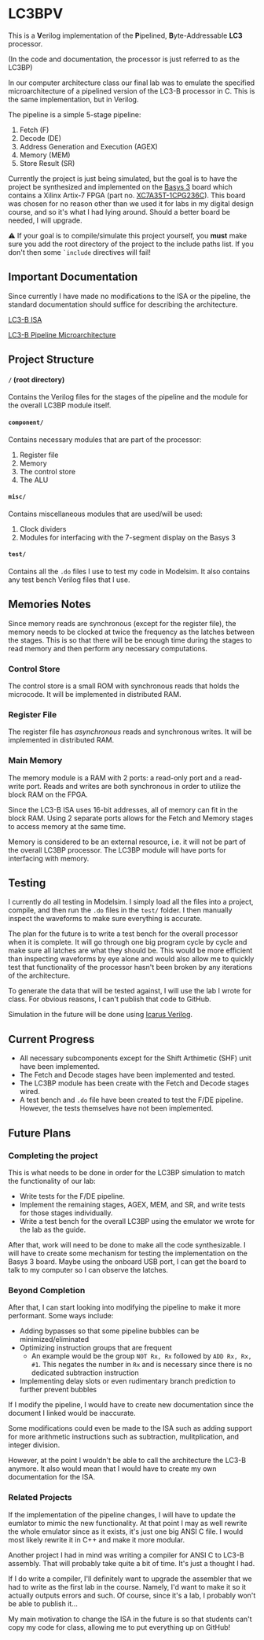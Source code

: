 # LC3BPV
This is a **V**erilog implementation of the **P**ipelined, **B**yte-Addressable **LC3** processor.

(In the code and documentation, the processor is just referred to as the LC3BP)

In our computer architecture class our final lab was to emulate the specified microarchitecture of a pipelined version of the LC3-B processor in C. This is the same implementation, but in Verilog.

The pipeline is a simple 5-stage pipeline:

1. Fetch (F)
2. Decode (DE)
3. Address Generation and Execution (AGEX)
4. Memory (MEM)
5. Store Result (SR)

Currently the project is just being simulated, but the goal is to have the project be synthesized and implemented on the [Basys 3](https://store.digilentinc.com/basys-3-artix-7-fpga-trainer-board-recommended-for-introductory-users/) board which contains a Xilinx Artix-7 FPGA (part no. [XC7A35T-1CPG236C](https://www.digikey.com/product-detail/en/xilinx-inc/XC7A35T-1CPG236C/122-1907-ND/5039071)). This board was chosen for no reason other than we used it for labs in my digital design course, and so it's what I had lying around. Should a better board be needed, I will upgrade.

:warning: If your goal is to compile/simulate this project yourself, you **must** make sure you add the root directory of the project to the include paths list. If you don't then some `` `include `` directives will fail!

## Important Documentation
Since currently I have made no modifications to the ISA or the pipeline, the standard documentation should suffice for describing the architecture.

[LC3-B ISA](https://drive.google.com/file/d/1b6OD_YVspwkl2c6o8Nr-t2aLnPpGf_ga/view?usp=sharing)

[LC3-B Pipeline Microarchitecture](https://drive.google.com/file/d/0B7NZdTrW3-46QWVycW5NTHRPSXM/view?usp=sharing)

## Project Structure
#### `/` (root directory)
Contains the Verilog files for the stages of the pipeline and the module for the overall LC3BP module itself.

#### `component/` 
Contains necessary modules that are part of the processor:

1. Register file
2. Memory
3. The control store
4. The ALU

#### `misc/` 
Contains miscellaneous modules that are used/will be used:

1. Clock dividers
2. Modules for interfacing with the 7-segment display on the Basys 3

#### `test/` 
Contains all the `.do` files I use to test my code in Modelsim. It also contains any test bench Verilog files that I use.

## Memories Notes
Since memory reads are synchronous (except for the register file), the memory needs to be clocked at twice the frequency as the latches between the stages. This is so that there will be be enough time during the stages to read memory and then perform any necessary computations.

### Control Store
The control store is a small ROM with synchronous reads that holds the microcode. It will be implemented in distributed RAM.

### Register File
The register file has _asynchronous_ reads and synchronous writes. It will be implemented in distributed RAM.

### Main Memory
The memory module is a RAM with 2 ports: a read-only port and a read-write port. Reads and writes are both synchronous in order to utilize the block RAM on the FPGA. 

Since the LC3-B ISA uses 16-bit addresses, all of memory can fit in the block RAM. Using 2 separate ports allows for the Fetch and Memory stages to access memory at the same time.

Memory is considered to be an external resource, i.e. it will not be part of the overall LC3BP processor. The LC3BP module will have ports for interfacing with memory.

## Testing
I currently do all testing in Modelsim. I simply load all the files into a project, compile, and then run the `.do` files in the `test/` folder. I then manually inspect the waveforms to make sure everything is accurate.

The plan for the future is to write a test bench for the overall processor when it is complete. It will go through one big program cycle by cycle and make sure all latches are what they should be. This would be more efficient than inspecting waveforms by eye alone and would also allow me to quickly test that functionality of the processor hasn't been broken by any iterations of the architecture.

To generate the data that will be tested against, I will use the lab I wrote for class. For obvious reasons, I can't publish that code to GitHub.

Simulation in the future will be done using [Icarus Verilog](http://iverilog.icarus.com/).

## Current Progress
* All necessary subcomponents except for the Shift Arthimetic (SHF) unit have been implemented.
* The Fetch and Decode stages have been implemented and tested.
* The LC3BP module has been create with the Fetch and Decode stages wired.
* A test bench and `.do` file have been created to test the F/DE pipeline. However, the tests themselves have not been implemented.

## Future Plans
### Completing the project
This is what needs to be done in order for the LC3BP simulation to match the functionality of our lab:

* Write tests for the F/DE pipeline.
* Implement the remaining stages, AGEX, MEM, and SR, and write tests for those stages individually.
* Write a test bench for the overall LC3BP using the emulator we wrote for the lab as the guide.

After that, work will need to be done to make all the code synthesizable. I will have to create some mechanism for testing the implementation on the Basys 3 board. Maybe using the onboard USB port, I can get the board to talk to my computer so I can observe the latches.

### Beyond Completion
After that, I can start looking into modifying the pipeline to make it more performant. Some ways include:

* Adding bypasses so that some pipeline bubbles can be minimized/eliminated
* Optimizing instruction groups that are frequent
     * An example would be the group `NOT Rx, Rx` followed by `ADD Rx, Rx, #1`. This negates the number in `Rx` and is necessary since there is no dedicated subtraction instruction 
* Implementing delay slots or even rudimentary branch prediction to further prevent bubbles

If I modify the pipeline, I would have to create new documentation since the document I linked would be inaccurate.

Some modifications could even be made to the ISA such as adding support for more arithmetic instructions such as subtraction, mulitplication, and integer division.

However, at the point I wouldn't be able to call the architecture the LC3-B anymore. It also would mean that I would have to create my own documentation for the ISA.

### Related Projects
If the implementation of the pipeline changes, I will have to update the eumlator to mimic the new functionality. At that point I may as well rewrite the whole emulator since as it exists, it's just one big ANSI C file. I would most likely rewrite it in C++ and make it more modular.

Another project I had in mind was writing a compiler for ANSI C to LC3-B assembly. That will probably take quite a bit of time. It's just a thought I had. 

If I do write a compiler, I'll definitely want to upgrade the assembler that we had to write as the first lab in the course. Namely, I'd want to make it so it actually outputs errors and such. Of course, since it's a lab, I probably won't be able to publish it...

My main motivation to change the ISA in the future is so that students can't copy my code for class, allowing me to put everything up on GitHub!

